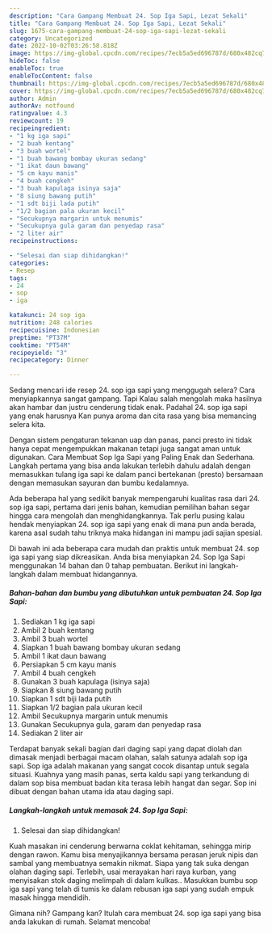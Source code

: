 ```yaml
---
description: "Cara Gampang Membuat 24. Sop Iga Sapi, Lezat Sekali"
title: "Cara Gampang Membuat 24. Sop Iga Sapi, Lezat Sekali"
slug: 1675-cara-gampang-membuat-24-sop-iga-sapi-lezat-sekali
category: Uncategorized
date: 2022-10-02T03:26:58.818Z
image: https://img-global.cpcdn.com/recipes/7ecb5a5ed696787d/680x482cq70/24-sop-iga-sapi-foto-resep-utama.jpg
hideToc: false
enableToc: true
enableTocContent: false
thumbnail: https://img-global.cpcdn.com/recipes/7ecb5a5ed696787d/680x482cq70/24-sop-iga-sapi-foto-resep-utama.jpg
cover: https://img-global.cpcdn.com/recipes/7ecb5a5ed696787d/680x482cq70/24-sop-iga-sapi-foto-resep-utama.jpg
author: Admin
authorAv: notfound
ratingvalue: 4.3
reviewcount: 19
recipeingredient:
- "1 kg iga sapi"
- "2 buah kentang"
- "3 buah wortel"
- "1 buah bawang bombay ukuran sedang"
- "1 ikat daun bawang"
- "5 cm kayu manis"
- "4 buah cengkeh"
- "3 buah kapulaga isinya saja"
- "8 siung bawang putih"
- "1 sdt biji lada putih"
- "1/2 bagian pala ukuran kecil"
- "Secukupnya margarin untuk menumis"
- "Secukupnya gula garam dan penyedap rasa"
- "2 liter air"
recipeinstructions:

- "Selesai dan siap dihidangkan!"
categories:
- Resep
tags:
- 24
- sop
- iga

katakunci: 24 sop iga 
nutrition: 248 calories
recipecuisine: Indonesian
preptime: "PT37M"
cooktime: "PT54M"
recipeyield: "3"
recipecategory: Dinner

---
```



Sedang mencari ide resep 24. sop iga sapi yang menggugah selera? Cara menyiapkannya sangat gampang. Tapi Kalau salah mengolah maka hasilnya akan hambar dan justru cenderung tidak enak. Padahal 24. sop iga sapi yang enak harusnya Kan punya aroma dan cita rasa yang bisa memancing selera kita.


Dengan sistem pengaturan tekanan uap dan panas, panci presto ini tidak hanya cepat mengempukkan makanan tetapi juga sangat aman untuk digunakan. Cara Membuat Sop Iga Sapi yang Paling Enak dan Sederhana. Langkah pertama yang bisa anda lakukan terlebih dahulu adalah dengan memasukkan tulang iga sapi ke dalam panci bertekanan (presto) bersamaan dengan memasukan sayuran dan bumbu kedalamnya.

Ada beberapa hal yang sedikit banyak mempengaruhi kualitas rasa dari 24. sop iga sapi, pertama dari jenis bahan, kemudian pemilihan bahan segar hingga cara mengolah dan menghidangkannya. Tak perlu pusing kalau hendak menyiapkan 24. sop iga sapi yang enak di mana pun anda berada, karena asal sudah tahu triknya maka hidangan ini mampu jadi sajian spesial.


Di bawah ini ada beberapa cara mudah dan praktis untuk membuat 24. sop iga sapi yang siap dikreasikan. Anda bisa menyiapkan 24. Sop Iga Sapi menggunakan 14 bahan dan 0 tahap pembuatan. Berikut ini langkah-langkah dalam membuat hidangannya.

<!--inarticleads1-->

##### Bahan-bahan dan bumbu yang dibutuhkan untuk pembuatan 24. Sop Iga Sapi:

1. Sediakan 1 kg iga sapi
1. Ambil 2 buah kentang
1. Ambil 3 buah wortel
1. Siapkan 1 buah bawang bombay ukuran sedang
1. Ambil 1 ikat daun bawang
1. Persiapkan 5 cm kayu manis
1. Ambil 4 buah cengkeh
1. Gunakan 3 buah kapulaga (isinya saja)
1. Siapkan 8 siung bawang putih
1. Siapkan 1 sdt biji lada putih
1. Siapkan 1/2 bagian pala ukuran kecil
1. Ambil Secukupnya margarin untuk menumis
1. Gunakan Secukupnya gula, garam dan penyedap rasa
1. Sediakan 2 liter air


Terdapat banyak sekali bagian dari daging sapi yang dapat diolah dan dimasak menjadi berbagai macam olahan, salah satunya adalah sop iga sapi. Sop iga adalah makanan yang sangat cocok disantap untuk segala situasi. Kuahnya yang masih panas, serta kaldu sapi yang terkandung di dalam sop bisa membuat badan kita terasa lebih hangat dan segar. Sop ini dibuat dengan bahan utama ida atau daging sapi. 

<!--inarticleads2-->

##### Langkah-langkah untuk memasak 24. Sop Iga Sapi:


1. Selesai dan siap dihidangkan!

Kuah masakan ini cenderung berwarna coklat kehitaman, sehingga mirip dengan rawon. Kamu bisa menyajikannya bersama perasan jeruk nipis dan sambal yang membuatnya semakin nikmat. Siapa yang tak suka dengan olahan daging sapi. Terlebih, usai merayakan hari raya kurban, yang menyisakan stok daging melimpah di dalam kulkas.. Masukkan bumbu sop iga sapi yang telah di tumis ke dalam rebusan iga sapi yang sudah empuk masak hingga mendidih. 

Gimana nih? Gampang kan? Itulah cara membuat 24. sop iga sapi yang bisa anda lakukan di rumah. Selamat mencoba!
